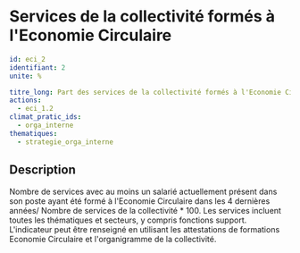 # Services de la collectivité formés à l'Economie Circulaire
```yaml
id: eci_2
identifiant: 2
unite: %

titre_long: Part des services de la collectivité formés à l'Economie Circulaire (%)
actions:
  - eci_1.2
climat_pratic_ids:
  - orga_interne
thematiques:
  - strategie_orga_interne
```
## Description
Nombre de services avec au moins un salarié actuellement présent dans son poste ayant été formé à l'Economie Circulaire dans les 4 dernières années/ Nombre de services de la collectivité * 100. 
Les services incluent toutes les thématiques et secteurs, y compris fonctions support.
L'indicateur peut être renseigné en utilisant les attestations de formations Economie Circulaire et l'organigramme de la collectivité.
